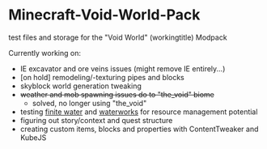 # Minecraft-Void-World-Pack
test files and storage for the "Void World" (workingtitle) Modpack 

Currently working on:
- IE excavator and ore veins issues (might remove IE entirely...)
- [on hold] remodeling/-texturing pipes and blocks
- skyblock world generation tweaking
- ~~weather and mob spawning issues do to "the_void" biome~~
  - solved, no longer using "the_void"
- testing [finite water](https://www.curseforge.com/minecraft/mc-mods/waterworks "CurseForge") and [waterworks](https://www.curseforge.com/minecraft/mc-mods/finite-water-infinite-lava "CurseForge") for resource management potential
- figuring out story/context and quest structure
- creating custom items, blocks and properties with ContentTweaker and KubeJS
